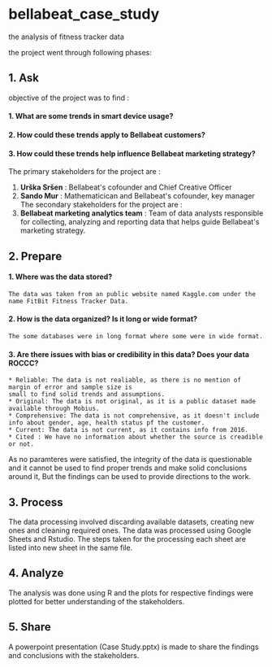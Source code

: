 # bellabeat_case_study
the analysis of fitness tracker data

the project went through following phases:

## 1. Ask
  objective of the project was to find :
  #### 1. What are some trends in smart device usage?
  #### 2. How could these trends apply to Bellabeat customers?
  #### 3. How could these trends help influence Bellabeat marketing strategy?
  
  The primary stakeholders for the project are :
  1.  **Urška Sršen** : Bellabeat's cofounder and Chief Creative Officer
  2.  **Sando Mur** : Mathematicican and Bellabeat's cofounder, key manager
  The secondary stakeholders for the project are :
  1. **Bellabeat marketing analytics team** : Team of data analysts responsible for collecting, analyzing and reporting data that helps guide Bellabeat's marketing strategy.
## 2. Prepare
  #### 1. Where was the data stored?
    The data was taken from an public website named Kaggle.com under the name FitBit Fitness Tracker Data.
  #### 2. How is the data organized? Is it long or wide format?
    The some databases were in long format where some were in wide format.
  #### 3. Are there issues with bias or credibility in this data? Does your data ROCCC?
    * Reliable: The data is not realiable, as there is no mention of margin of error and sample size is
    small to find solid trends and assumptions.
    * Original: The data is not original, as it is a public dataset made available through Mobius.
    * Comprehensive: The data is not comprehensive, as it doesn't include info about gender, age, health status pf the customer.
    * Current: The data is not current, as it contains info from 2016.
    * Cited : We have no information about whether the source is creadible or not.
  As no paramteres were satisfied, the integrity of the data is questionable and it cannot be used to 
 find proper trends and make solid conclusions around it, But the findings can be used to provide directions to the work.
## 3. Process
  The data processing involved discarding available datasets, creating new ones and cleaning required
  ones.
  The data was processed using Google Sheets and Rstudio.
  The steps taken for the processing each sheet are listed into new sheet in the same file.
## 4. Analyze
  The analysis was done using R and the plots for respective findings were plotted for better 
  understanding of the stakeholders.
## 5. Share
  A powerpoint presentation (Case Study.pptx) is made to share the findings and conclusions with the stakeholders.
